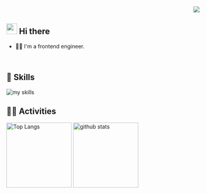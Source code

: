 <!-- 1. GitHub username -->
<div align="right">
  <img src="https://komarev.com/ghpvc/?username=matsumoto-shu" />
</div>


<!-- 2. プロフィール・連絡先 -->
## <img src="https://media.giphy.com/media/hvRJCLFzcasrR4ia7z/giphy.gif" width="28"> Hi there

- 🧑‍💻 I'm a frontend engineer.
<br>


<!-- 3. 好きな技術スタック -->
<!-- ライトモート：theme=light, ダークモート：theme=dark -->
<!-- アイコンの選択肢一覧：https://arc.net/l/quote/zizyykfh -->
## 🌱 Skills
<img alt="my skills" src="https://skillicons.dev/icons?theme=dark&perline=7&i=html,css,js,vue,python" />
<br>


<!-- 4. GitHub -->
<!-- ライトモート：theme=light, ダークモート：theme=vue-dark  -->
## 🏃‍♀️ Activities
<div align="left"> 
  <img alt="Top Langs" height="170px" src="https://github-readme-stats.vercel.app/api?username=matsumoto-shu&theme=vue-dark&layout=compact" />
  <img alt="github stats" height="170px" src="https://github-readme-stats.vercel.app/api/top-langs/?username=matsumoto-shu&theme=vue-dark&layout=compact" />
</div>

